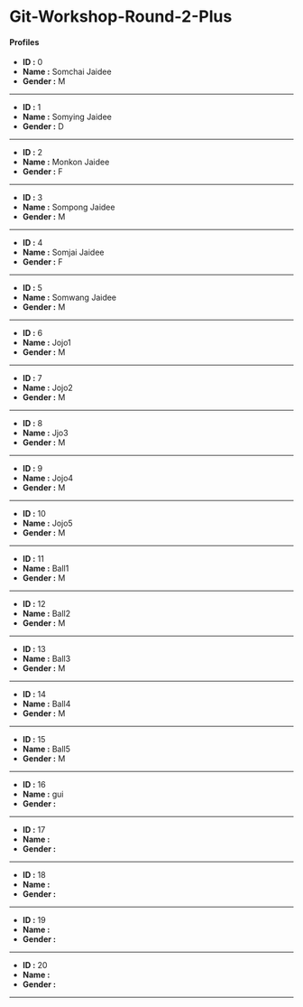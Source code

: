 # Git-Workshop-Round-2-Plus

#### Profiles

- **ID :** 0
- **Name :** Somchai Jaidee
- **Gender :** M

---

- **ID :** 1
- **Name :** Somying Jaidee
- **Gender :** D

---

- **ID :** 2
- **Name :** Monkon Jaidee
- **Gender :** F

---

- **ID :** 3
- **Name :** Sompong Jaidee
- **Gender :** M

---

- **ID :** 4
- **Name :** Somjai Jaidee
- **Gender :** F

---

- **ID :** 5
- **Name :** Somwang Jaidee
- **Gender :** M

---

- **ID :** 6
- **Name :** Jojo1
- **Gender :** M

---

- **ID :** 7
- **Name :** Jojo2
- **Gender :** M

---

- **ID :** 8
- **Name :** Jjo3
- **Gender :** M

---

- **ID :** 9
- **Name :** Jojo4
- **Gender :** M

---

- **ID :** 10
- **Name :** Jojo5
- **Gender :** M

---

- **ID :** 11
- **Name :** Ball1
- **Gender :** M

---

- **ID :** 12
- **Name :** Ball2
- **Gender :** M

---

- **ID :** 13
- **Name :** Ball3
- **Gender :** M

---

- **ID :** 14
- **Name :** Ball4
- **Gender :** M

---

- **ID :** 15
- **Name :** Ball5
- **Gender :** M

---

- **ID :** 16
- **Name :** gui
- **Gender :** <M or F>

---

- **ID :** 17
- **Name :** <name>
- **Gender :** <M or F>

---

- **ID :** 18
- **Name :** <name>
- **Gender :** <M or F>

---

- **ID :** 19
- **Name :** <name>
- **Gender :** <M or F>

---

- **ID :** 20
- **Name :** <name>
- **Gender :** <M or F>

---
